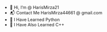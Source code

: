 - 👋 Hi, I’m @ HarisMirza21
- 📬 Contact Me HarisMirza44661 @ gmail.com
- 🎄 I Have Learned Python
- 🎄 I Have Also Learned C++
<!---
HarisMirza21/HarisMirza21 is a ✨ special ✨ repository because its `README.md` (this file) appears on your GitHub profile.
You can click the Preview link to take a look at your changes.
--->
